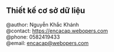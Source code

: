 ## Thiết kế cơ sở dữ liệu
@author: Nguyễn Khắc Khánh <br/>
@contact: https://encacap.webopers.com <br/>
@phone: 0582419433 <br/>
@email: encacap@webopers.com <br/>
